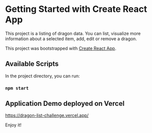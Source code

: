 # Getting Started with Create React App

This project is a listing of dragon data.
You can list, visualize more information about a selected item, add, edit or remove a dragon.

This project was bootstrapped with [Create React App](https://github.com/facebook/create-react-app).

## Available Scripts

In the project directory, you can run:

### `npm start`


## Application Demo deployed on Vercel 

https://dragon-list-challenge.vercel.app/


Enjoy it!

